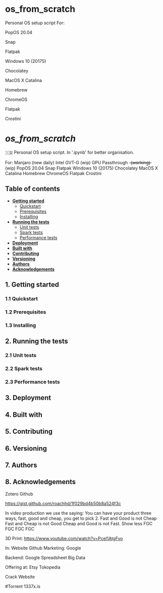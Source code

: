 # os_from_scratch
Personal OS setup script
For:

PopOS 20.04

 Snap

 Flatpak

Windows 10 (20175)

 Chocolatey

MacOS X Catalina

 Homebrew

ChromeOS

 Flatpak

 Crostini


 # _os_from_scratch_
🇮🇩
Personal OS setup script.
In '.ipynb' for better organisation.

For:
Manjaro (new daily)
 Intel GVT-G (wip)
 GPU Passthrough -(̶w̶o̶r̶k̶i̶n̶g̶)̶ (wip)
PopOS 20.04
 Snap
 Flatpak
Windows 10 (20175)
 Chocolatey
MacOS X Catalina
 Homebrew
ChromeOS
 Flatpak
 Crostini

## Table of contents
* [**Getting started**](#gettingStarted)
    * [Quickstart](#quickStart)
    * [Prerequisites](#prerequisites)
    * [Installing](#installing)
* [**Running the tests**](#runningTheTests)
    * [Unit tests](#unitTests)
    * [Spark tests](#sparkTests)
    * [Performance tests](#performanceTests)
* [**Deployment**](#deployment)
* [**Built with**](#builtWith)
* [**Contributing**](#contributing)
* [**Versioning**](#versioning)
* [**Authors**](#authors)
* [**Acknowledgements**](#acknowledgements)


## 1. Getting started <a name="gettingStarted"></a>
### 1.1 Quickstart <a name="quickStart"></a>
### 1.2 Prerequisites <a name="prerequisites"></a>
### 1.3 Installing <a name="installing"></a>
## 2. Running the tests <a name="runningTheTests"></a>
### 2.1 Unit tests <a name="unitTests"></a>
### 2.2 Spark tests <a name="sparkTests"></a>
### 2.3 Performance tests <a name="performanceTests"></a>
## 3. Deployment <a name="deployment"></a>
## 4. Built with <a name="builtWith"></a>
## 5. Contributing <a name="contributing"></a>
## 6. Versioning <a name="versioning"></a>
## 7. Authors <a name="authors"></a>
## 8. Acknowledgements <a name="acknowledgements"></a>
Zotero
Github

https://gist.github.com/roachhd/1f029bd4b50b8a524f3c

In video production we use the saying:
You can have your product three ways, fast, good and cheap, you get to pick 2. 
Fast and Good is not Cheap
Fast and Cheap is not Good
Cheap and Good is not Fast.
Show less
FGC
FGC
FGC
FGC

3D Print:
https://www.youtube.com/watch?v=PceI1AtgFvo

In:
Website Github
Marketing:
Google

Backend:
Google Spreadsheet
Big Data

Offering at:
Etsy
Tokopedia

Crack Website

#Torrent
1337x.is